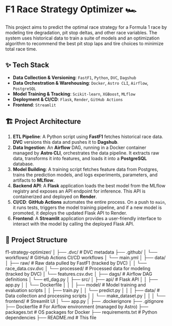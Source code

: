 # F1 Race Strategy Optimizer 🏎️

This project aims to predict the optimal race strategy for a Formula 1 race by modeling tire degradation, pit stop deltas, and other race variables. The system uses historical data to train a suite of models and an optimization algorithm to recommend the best pit stop laps and tire choices to minimize total race time.

## ✨ Tech Stack

* **Data Collection & Versioning**: `FastF1`, `Python`, `DVC`, `Dagshub`
* **Data Orchestration & Warehousing**: `Docker`, `Astro CLI`, `Airflow`, `PostgreSQL`
* **Model Training & Tracking**: `Scikit-learn`, `XGBoost`, `MLflow`
* **Deployment & CI/CD**: `Flask`, `Render`, `GitHub Actions`
* **Frontend**: `Streamlit`

## 🏗️ Project Architecture

1.  **ETL Pipeline**: A Python script using **FastF1** fetches historical race data. **DVC** versions this data and pushes it to **Dagshub**.
2.  **Data Ingestion**: An **Airflow** DAG, running in a Docker container managed by **Astro CLI**, orchestrates the data pipeline. It extracts raw data, transforms it into features, and loads it into a **PostgreSQL** database.
3.  **Model Building**: A training script fetches feature data from Postgres, trains the prediction models, and logs experiments, parameters, and artifacts to **MLflow**.
4.  **Backend API**: A **Flask** application loads the best model from the MLflow registry and exposes an API endpoint for inference. This API is containerized and deployed on **Render**.
5.  **CI/CD**: **GitHub Actions** automates the entire process. On a push to `main`, it runs tests, triggers the model training pipeline, and if a new model is promoted, it deploys the updated Flask API to Render.
6.  **Frontend**: A **Streamlit** application provides a user-friendly interface to interact with the model by calling the deployed Flask API.

## 📁 Project Structure

f1-strategy-optimizer/
│
├── .dvc/                   # DVC metadata
├── .github/
│   └── workflows/          # GitHub Actions CI/CD workflows
│       └── main.yml
│
├── data/
│   ├── raw/                # Raw data pulled by FastF1 (tracked by DVC)
│   │   └── race_data.csv.dvc
│   └── processed/          # Processed data for modeling (tracked by DVC)
│       └── features.csv.dvc
│
├── dags/                     # Airflow DAG definitions
│   └── etl_dag.py
│
├── src/
│   ├── api/                # Flask API
│   │   ├── app.py
│   │   └── Dockerfile
│   │
│   ├── model/              # Model training and evaluation scripts
│   │   ├── train.py
│   │   └── predict.py
│   │
│   ├── data/               # Data collection and processing scripts
│   │   └── make_dataset.py
│   │
│   └── frontend/           # Streamlit UI
│       └── app.py
│
├── .dockerignore
├── .gitignore
├── Dockerfile              # For Airflow environment (managed by Astro)
├── packages.txt            # OS packages for Docker
├── requirements.txt        # Python dependencies
├── README.md               # This file

